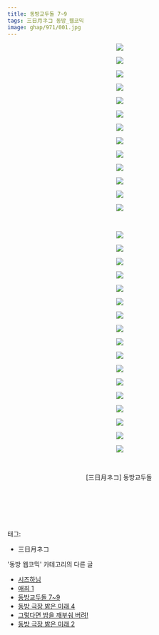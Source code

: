 ```yaml
---
title: 동방교두돌 7~9
tags: 三日月ネコ 동방_웹코믹
image: ghap/971/001.jpg
---
```

<div class="article">
<p style="text-align: center; clear: none; float: none;"><img src="{{ site.nasurl }}/ghap/971/001.jpg"/></p>
<p style="text-align: center; clear: none; float: none;"><img src="{{ site.nasurl }}/ghap/971/002.jpg"/></p>
<p style="text-align: center; clear: none; float: none;"><img src="{{ site.nasurl }}/ghap/971/003.jpg"/></p>
<p style="text-align: center; clear: none; float: none;"><img src="{{ site.nasurl }}/ghap/971/004.jpg"/></p>
<p style="text-align: center; clear: none; float: none;"><img src="{{ site.nasurl }}/ghap/971/005.jpg"/></p>
<p style="text-align: center; clear: none; float: none;"><img src="{{ site.nasurl }}/ghap/971/006.jpg"/></p>
<p style="text-align: center; clear: none; float: none;"><img src="{{ site.nasurl }}/ghap/971/007.jpg"/></p>
<p style="text-align: center; clear: none; float: none;"><img src="{{ site.nasurl }}/ghap/971/008.jpg"/></p>
<p style="text-align: center; clear: none; float: none;"><img src="{{ site.nasurl }}/ghap/971/009.jpg"/></p>
<p style="text-align: center; clear: none; float: none;"><img src="{{ site.nasurl }}/ghap/971/010.jpg"/></p>
<p style="text-align: center; clear: none; float: none;"><img src="{{ site.nasurl }}/ghap/971/011.jpg"/></p>
<p style="text-align: center; clear: none; float: none;"><img src="{{ site.nasurl }}/ghap/971/012.jpg"/></p>
<p style="text-align: center; clear: none; float: none;"><img src="{{ site.nasurl }}/ghap/971/013.jpg"/></p>
<p style="text-align: center; clear: none; float: none;"><br/></p>
<p style="text-align: center; clear: none; float: none;"><img src="{{ site.nasurl }}/ghap/971/014.jpg"/></p>
<p style="text-align: center; clear: none; float: none;"><img src="{{ site.nasurl }}/ghap/971/015.jpg"/></p>
<p style="text-align: center; clear: none; float: none;"><img src="{{ site.nasurl }}/ghap/971/016.jpg"/></p>
<p style="text-align: center; clear: none; float: none;"><img src="{{ site.nasurl }}/ghap/971/017.jpg"/></p>
<p style="text-align: center; clear: none; float: none;"><img src="{{ site.nasurl }}/ghap/971/018.jpg"/></p>
<p style="text-align: center; clear: none; float: none;"><img src="{{ site.nasurl }}/ghap/971/019.jpg"/></p>
<p style="text-align: center; clear: none; float: none;"><img src="{{ site.nasurl }}/ghap/971/020.jpg"/></p>
<p style="text-align: center; clear: none; float: none;"><img src="{{ site.nasurl }}/ghap/971/021.jpg"/></p>
<p style="text-align: center; clear: none; float: none;"><img src="{{ site.nasurl }}/ghap/971/022.jpg"/></p>
<p style="text-align: center; clear: none; float: none;"><img src="{{ site.nasurl }}/ghap/971/023.jpg"/></p>
<p style="text-align: center; clear: none; float: none;"><img src="{{ site.nasurl }}/ghap/971/024.jpg"/></p>
<p style="text-align: center; clear: none; float: none;"><img src="{{ site.nasurl }}/ghap/971/025.jpg"/></p>
<p style="text-align: center; clear: none; float: none;"><img src="{{ site.nasurl }}/ghap/971/026.jpg"/></p>
<p style="text-align: center; clear: none; float: none;"><img src="{{ site.nasurl }}/ghap/971/027.jpg"/></p>
<p style="text-align: center; clear: none; float: none;"><img src="{{ site.nasurl }}/ghap/971/028.jpg"/></p>
<p style="text-align: center; clear: none; float: none;"><img src="{{ site.nasurl }}/ghap/971/029.jpg"/></p>
<p style="text-align: center; clear: none; float: none;"><img src="{{ site.nasurl }}/ghap/971/030.jpg"/></p>
<p style="text-align: center; clear: none; float: none;"><br/></p>
<p style="text-align: center; clear: none; float: none;">[三日月ネコ] 동방교두돌 </p>
<p style="text-align: center; clear: none; float: none;"><br/></p>
<p style="text-align: center; clear: none; float: none;"><br/></p>
<p><br/></p>
</div><div class="tagTrail">
<p>태그: </p>
<ul>
<li>三日月ネコ</li>
</ul>
</div><div class="another">
<p>'동방 웹코믹' 카테고리의 다른 글</p>
<ul>
<li><a href="/2016-07-22-ghap_1006">시즈하님</a></li>
<li><a href="/2016-07-21-ghap_979">애죄 1</a></li>
<li><a href="/2016-07-21-ghap_971">동방교두돌 7~9</a></li>
<li><a href="/2016-07-20-ghap_964">동방 극장 밝은 미래 4</a></li>
<li><a href="/2016-07-19-ghap_936">그렇다면 밤을 깨부숴 버려!</a></li>
<li><a href="/2016-07-17-ghap_914">동방 극장 밝은 미래 2</a></li>
</ul>
</div><div class="cb_module cb_fluid">
<div class="cb_wrt cb_profile">
</div><!-- commentList close -->
</div>